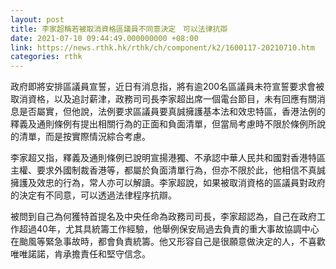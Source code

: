 ```yaml
---
layout: post
title: 李家超稱若被取消資格區議員不同意決定　可以法律抗辯
date: 2021-07-10 09:44:49.000000000 +08:00
link: https://news.rthk.hk/rthk/ch/component/k2/1600117-20210710.htm
categories: rthk
---
```


政府即將安排區議員宣誓，近日有消息指，將有逾200名區議員未符宣誓要求會被取消資格，以及追討薪津，政務司司長李家超出席一個電台節目，未有回應有關消息是否屬實，但他說，法例要求區議員要真誠擁護基本法和效忠特區，香港法例的釋義及通則條例有提出相關行為的正面和負面清單，但當局考慮時不限於條例所說的清單，而是按實際情況綜合考慮。

李家超又指，釋義及通則條例已說明宣揚港獨、不承認中華人民共和國對香港特區主權、要求外國制裁香港等，都屬於負面清單行為，但亦不限於此，他相信不真誠擁護及效忠的行為，常人亦可以解讀。李家超說，如果被取消資格的區議員對政府的決定有不同意，可以透過法律程序抗辯。

被問到自己為何獲特首提名及中央任命為政務司司長，李家超認為，自己在政府工作超過40年，尤其具統籌工作經驗，他舉例保安局過去負責的重大事故協調中心在颱風等緊急事故時，都會負責統籌。他又形容自己是很願意做決定的人，不喜歡唯唯諾諾，肯承擔責任和堅守信念。
